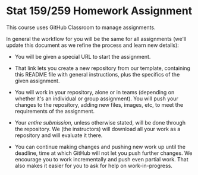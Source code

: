 # Stat 159/259 Homework Assignment

This course uses GitHub Classroom to manage assignments. 

In general the workflow for you will be the same for all assignments (we'll update this document as we refine the process and learn new details):

- You will be given a special URL to start the assignment. 

- That link lets you create a new repository from our template, containing this README file with general instructions, plus the specifics of the given assignment.

- You will work in your repository, alone or in teams (depending on whether it's an individual or group assignment).  You will push your changes to the repository, adding new files, images, etc, to meet the requirements of the assignment.

- Your _entire submission_, unless otherwise stated, will be done through the repository.  We (the instructors) will download all your work as a repository and will evaluate it there.

- You can continue making changes and pushing new work up until the deadline, time at which GitHub will not let you push further changes. We encourage you to work incrementally and push even partial work. That also makes it easier for you to ask for help on work-in-progress.
